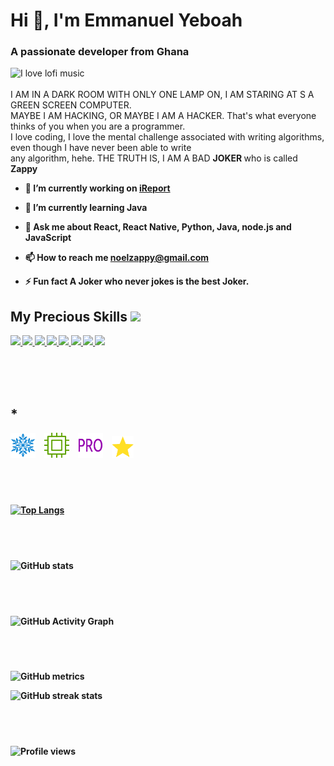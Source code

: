 <h1 align="left">Hi 👋, I'm Emmanuel Yeboah</h1>
<h3 align="left">A passionate developer from Ghana</h3>

![I love lofi music](https://i.ibb.co/r0qztsK/banner.png) <br/>
<br/>
I AM IN A DARK ROOM WITH ONLY ONE LAMP ON, I AM STARING AT S A GREEN SCREEN COMPUTER.<br/>
MAYBE I AM HACKING, OR MAYBE I AM A HACKER. That's what everyone thinks of you when you are a programmer. <br/>
I love coding, I love the mental challenge associated with writing algorithms, even though I have never been able to write<br/>
any algorithm, hehe. THE TRUTH IS, I AM A BAD <b> JOKER </b> who is called <b>Zappy<b>



- 🔭 I’m currently working on [iReport](https://github.com/noelzappy/iReport-Ghana)

- 🌱 I’m currently learning **Java**

- 💬 Ask me about **React, React Native, Python, Java, node.js and JavaScript**

- 📫 How to reach me **noelzappy@gmail.com**

- ⚡ Fun fact **A Joker who never jokes is the best Joker.**

<h2> My Precious Skills <img src = "https://media2.giphy.com/media/QssGEmpkyEOhBCb7e1/giphy.gif?cid=ecf05e47a0n3gi1bfqntqmob8g9aid1oyj2wr3ds3mg700bl&rid=giphy.gif" width = 32px> </h2>
<a href= https://github.com/rahulbanerjee26?tab=repositories&q=&type=&language=python&sort= > <img width ='32px' src ='https://raw.githubusercontent.com/rahulbanerjee26/githubAboutMeGenerator/main/icons/python.svg'> </a>
<a href= https://github.com/rahulbanerjee26?tab=repositories&q=&type=&language=reactjs&sort= > <img width ='32px' src ='https://raw.githubusercontent.com/rahulbanerjee26/githubAboutMeGenerator/main/icons/reactjs.svg'> </a>
<a href= https://github.com/rahulbanerjee26?tab=repositories&q=&type=&language=javascript&sort= > <img width ='32px' src ='https://raw.githubusercontent.com/rahulbanerjee26/githubAboutMeGenerator/main/icons/javascript.svg'> </a>
<a href= https://github.com/rahulbanerjee26?tab=repositories&q=&type=&language=java&sort= > <img width ='32px' src ='https://raw.githubusercontent.com/rahulbanerjee26/githubAboutMeGenerator/main/icons/java.svg'> </a>
<a href= https://github.com/rahulbanerjee26?tab=repositories&q=&type=&language=nodejs&sort= > <img width ='32px' src ='https://raw.githubusercontent.com/rahulbanerjee26/githubAboutMeGenerator/main/icons/nodejs.svg'> </a>
<a href= https://github.com/rahulbanerjee26?tab=repositories&q=&type=&language=reactnative&sort= > <img width ='32px' src ='https://raw.githubusercontent.com/rahulbanerjee26/githubAboutMeGenerator/main/icons/reactnative.svg'> </a>
<a href= https://github.com/rahulbanerjee26?tab=repositories&q=&type=&language=html&sort= > <img width ='32px' src ='https://raw.githubusercontent.com/rahulbanerjee26/githubAboutMeGenerator/main/icons/html.svg'> </a>
<a href= https://github.com/rahulbanerjee26?tab=repositories&q=&type=&language=css&sort= > <img width ='32px' src ='https://raw.githubusercontent.com/rahulbanerjee26/githubAboutMeGenerator/main/icons/css.svg'> </a>

  <br/>  <br/>  <br/>

  <h2>*</h2>
<a href='https://archiveprogram.github.com/'><img src='https://raw.githubusercontent.com/acervenky/animated-github-badges/master/assets/acbadge.gif' width='40' height='40'></a> <a href='https://docs.github.com/en/developers'><img src='https://raw.githubusercontent.com/acervenky/animated-github-badges/master/assets/devbadge.gif' width='40' height='40'></a> <a href='https://github.com/pricing'><img src='https://raw.githubusercontent.com/acervenky/animated-github-badges/master/assets/pro.gif' width='40' height='40'></a> <a href='https://stars.github.com/'><img src='https://raw.githubusercontent.com/acervenky/animated-github-badges/master/assets/starbadge.gif' width='35' height='35'></a> 
    <h2><br/></h2>

[![Top Langs](https://github-readme-stats.vercel.app/api/top-langs/?username=noelzappy)](https://github.com/anuraghazra/github-readme-stats)    <h2><br/></h2>

![GitHub stats](https://github-readme-stats.vercel.app/api?username=noelzappy&show_icons=true&count_private=true)      <h2><br/></h2>

![GitHub Activity Graph](https://activity-graph.herokuapp.com/graph?username=noelzappy)      <h2><br/></h2>

![GitHub metrics](https://metrics.lecoq.io/noelzappy)  

![GitHub streak stats](https://github-readme-streak-stats.herokuapp.com/?user=noelzappy)      <h2><br/></h2>

![Profile views](https://gpvc.arturio.dev/noelzappy)      <h2><br/></h2>
